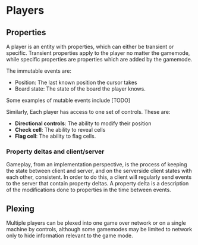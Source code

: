 # Players

## Properties

A player is an entity with properties, which can either be transient or specific. Transient
properties apply to the player no matter the gamemode, while specific properties are properties
which are added by the gamemode.

The immutable events are:

* Position: The last known position the cursor takes
* Board state: The state of the board the player knows.

Some examples of mutable events include [TODO]

Similarly, Each player has access to one set of controls. These are:

* **Directional controls**: The ability to modify their position
* **Check cell**: The ability to reveal cells
* **Flag cell**: The ability to flag cells.

### Property deltas and client/server

Gameplay, from an implementation perspective, is the process of keeping the state between client and
server, and on the serverside client states with each other, consistent. In order to do this, a
client will regularly send events to the server that contain property deltas. A property delta is a
description of the modifications done to properties in the time between events. 

## Plexing

Multiple players can be plexed into one game over network or on a single machine by controls,
although some gamemodes may be limited to network only to hide information relevant to the game
mode.
